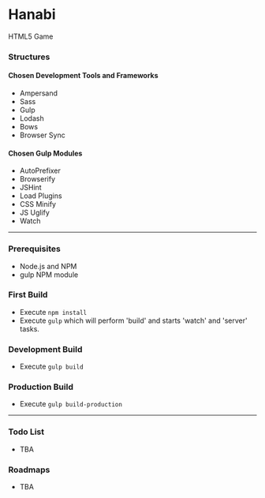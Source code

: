 
# Hanabi
HTML5 Game

### Structures

#### Chosen Development Tools and Frameworks
* Ampersand
* Sass
* Gulp
* Lodash
* Bows
* Browser Sync

#### Chosen Gulp Modules
* AutoPrefixer
* Browserify
* JSHint
* Load Plugins
* CSS Minify
* JS Uglify
* Watch

---

### Prerequisites
* Node.js and NPM
* gulp NPM module


### First Build
* Execute `npm install`
* Execute `gulp` which will perform 'build' and starts 'watch' and 'server' tasks.


### Development Build
* Execute `gulp build`

### Production Build
* Execute `gulp build-production`

---

### Todo List
* TBA

### Roadmaps
* TBA
